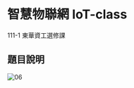 # 智慧物聯網 IoT-class
111-1 東華資工選修課

## 題目說明
![06](https://user-images.githubusercontent.com/75154678/200300477-8ceb8628-e0e2-445c-a38d-c1963339e875.png)
